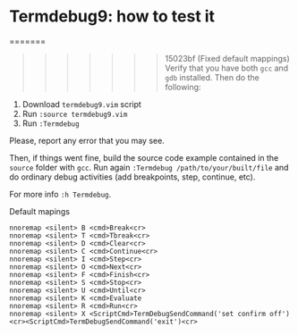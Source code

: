 # Termdebug9: how to test it

=======

> > > > > > > 15023bf (Fixed default mappings) Verify that you have both `gcc`
> > > > > > > and `gdb` installed. Then do the following:

1. Download `termdebug9.vim` script
2. Run `:source termdebug9.vim`
3. Run `:Termdebug`

Please, report any error that you may see.

Then, if things went fine, build the source code example contained in the
`source` folder with `gcc`. Run again `:Termdebug /path/to/your/built/file`
and do ordinary debug activities (add breakpoints, step, continue, etc).

For more info `:h Termdebug`.

Default mapings

    nnoremap <silent> B <cmd>Break<cr>
    nnoremap <silent> T <cmd>Tbreak<cr>
    nnoremap <silent> D <cmd>Clear<cr>
    nnoremap <silent> C <cmd>Continue<cr>
    nnoremap <silent> I <cmd>Step<cr>
    nnoremap <silent> O <cmd>Next<cr>
    nnoremap <silent> F <cmd>Finish<cr>
    nnoremap <silent> S <cmd>Stop<cr>
    nnoremap <silent> U <cmd>Until<cr>
    nnoremap <silent> K <cmd>Evaluate
    nnoremap <silent> R <cmd>Run<cr>
    nnoremap <silent> X <ScriptCmd>TermDebugSendCommand('set confirm off')<cr><ScriptCmd>TermDebugSendCommand('exit')<cr>
